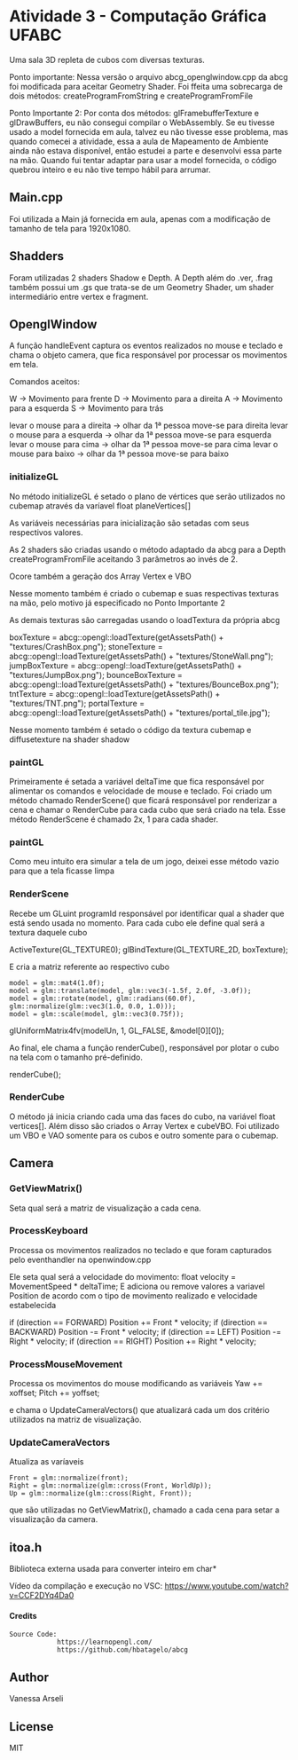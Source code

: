 # Atividade 3 - Computação Gráfica UFABC

Uma sala 3D repleta de cubos com diversas texturas.

Ponto importante: Nessa versão o arquivo abcg_openglwindow.cpp da abcg foi modificada para aceitar Geometry Shader. Foi ffeita uma sobrecarga de dois métodos: createProgramFromString e createProgramFromFile

Ponto Importante 2: Por conta dos métodos: glFramebufferTexture e glDrawBuffers, eu não consegui compilar o WebAssembly. Se eu tivesse usado a model fornecida em aula, talvez eu não tivesse esse problema, mas quando comecei a atividade, essa a aula de Mapeamento de Ambiente ainda não estava disponível, então estudei a parte e desenvolvi essa parte na mão. Quando fui tentar adaptar para usar a model fornecida, o código quebrou inteiro e eu não tive tempo hábil para arrumar.

## Main.cpp

Foi utilizada a Main já fornecida em aula, apenas com a modificação de tamanho de tela para 1920x1080.

## Shadders

Foram utilizadas 2 shaders Shadow e Depth. A Depth além do .ver, .frag também possui um .gs que trata-se de um Geometry Shader, um shader intermediário entre vertex e fragment.

## OpenglWindow

A função handleEvent captura os eventos realizados no mouse e teclado e chama o objeto camera, que fica responsável por processar os movimentos em tela.

Comandos aceitos:

W -> Movimento para frente
D -> Movimento para a direita
A -> Movimento para a esquerda
S -> Movimento para trás

levar o mouse para a direita -> olhar da 1ª pessoa move-se para direita
levar o mouse para a esquerda -> olhar da 1ª pessoa move-se para esquerda
levar o mouse para cima -> olhar da 1ª pessoa move-se para cima
levar o mouse para baixo -> olhar da 1ª pessoa move-se para baixo

### initializeGL

No método initializeGL é setado o plano de vértices que serão utilizados no cubemap através da varíavel float planeVertices[]

As variáveis necessárias para inicialização são setadas com seus respectivos valores.

As 2 shaders são criadas usando o método adaptado da abcg para a Depth createProgramFromFile aceitando 3 parâmetros ao invés de 2.

Ocore também a geração dos Array Vertex e VBO

Nesse momento também é criado o cubemap e suas respectivas texturas na mão, pelo motivo já especificado no Ponto Importante 2

As demais texturas são carregadas usando o loadTextura da própria abcg

  boxTexture = abcg::opengl::loadTexture(getAssetsPath() + "textures/CrashBox.png");
  stoneTexture = abcg::opengl::loadTexture(getAssetsPath() + "textures/StoneWall.png");
  jumpBoxTexture = abcg::opengl::loadTexture(getAssetsPath() + "textures/JumpBox.png");
  bounceBoxTexture = abcg::opengl::loadTexture(getAssetsPath() + "textures/BounceBox.png");
  tntTexture = abcg::opengl::loadTexture(getAssetsPath() + "textures/TNT.png");
  portalTexture = abcg::opengl::loadTexture(getAssetsPath() + "textures/portal_tile.jpg");
  
Nesse momento também é setado o código da textura cubemap e diffusetexture na shader shadow


### paintGL

Primeiramente é setada a variável deltaTime que fica responsável por alimentar os comandos e velocidade de mouse e teclado. Foi criado um método chamado RenderScene() que ficará responsável por renderizar a cena e chamar o RenderCube para cada cubo que será criado na tela. Esse método RenderScene é chamado 2x, 1 para cada shader.

### paintGL

Como meu intuito era simular a tela de um jogo, deixei esse método vazio para que a tela ficasse limpa

### RenderScene

Recebe um GLuint programId responsável por identificar qual a shader que está sendo usada no momento. Para cada cubo ele define qual será a textura daquele cubo

ActiveTexture(GL_TEXTURE0);
glBindTexture(GL_TEXTURE_2D, boxTexture);


E cria a matriz referente ao respectivo cubo

	model = glm::mat4(1.0f);
	model = glm::translate(model, glm::vec3(-1.5f, 2.0f, -3.0f));
	model = glm::rotate(model, glm::radians(60.0f), glm::normalize(glm::vec3(1.0, 0.0, 1.0)));
	model = glm::scale(model, glm::vec3(0.75f));
 glUniformMatrix4fv(modelUn, 1, GL_FALSE, &model[0][0]);
 
 Ao final, ele chama a função renderCube(), responsável por plotar o cubo na tela com o tamanho pré-definido.
 
   renderCube();

### RenderCube

O método já inicia criando cada uma das faces do cubo, na variável float vertices[]. Além disso são criados o Array Vertex e cubeVBO. Foi utilizado um VBO e VAO somente para os cubos e outro somente para o cubemap.

## Camera

### GetViewMatrix()

Seta qual será a matriz de visualização a cada cena.

### ProcessKeyboard

Processa os movimentos realizados no teclado e que foram capturados pelo eventhandler na openwindow.cpp

Ele seta qual será a velocidade do movimento: float velocity = MovementSpeed * deltaTime;
E adiciona ou remove valores a variavel Position de acordo com o tipo de movimento realizado e velocidade estabelecida

  if (direction == FORWARD)
        Position += Front * velocity;
    if (direction == BACKWARD)
        Position -= Front * velocity;
    if (direction == LEFT)
        Position -= Right * velocity;
    if (direction == RIGHT)
        Position += Right * velocity;

### ProcessMouseMovement

Processa os movimentos do mouse modificando as variáveis 
    Yaw += xoffset;
    Pitch += yoffset;
    
e chama o UpdateCameraVectors() que atualizará cada um dos critério utilizados na matriz de visualização.

###  UpdateCameraVectors

Atualiza as varíaveis

    Front = glm::normalize(front);
    Right = glm::normalize(glm::cross(Front, WorldUp));
    Up = glm::normalize(glm::cross(Right, Front));
    
 que são utilizadas no GetViewMatrix(), chamado a cada cena para setar a visualização da camera.
 
 ## itoa.h
 
 Biblioteca externa usada para converter inteiro em char*
 
Vídeo da compilação e execução no VSC: https://www.youtube.com/watch?v=CCF2DYq4Da0
 
#### Credits
    Source Code:
                https://learnopengl.com/
                https://github.com/hbatagelo/abcg

## Author

Vanessa Arseli

## License

MIT
